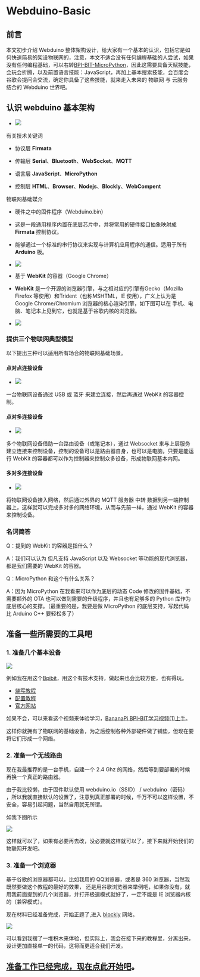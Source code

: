 # Webduino-Basic

## 前言

本文初步介绍 Webduino 整体架构设计，给大家有一个基本的认识，包括它是如何快速简易的架设物联网的，注意，本文不适合没有任何编程基础的人尝试，如果没有任何编程基础，可以右转[BPI-BIT-MicroPython](https://github.com/BPI-STEAM/BPI-BIT-MicroPython/wiki)，因此这需要具备天赋技能，会玩会折腾，以及前置语言技能：JavaScript，再加上基本搜索技能，会百度会谷歌会提问会交流，确定你具备了这些技能，就来走入未来的 物联网 与 云服务 结合的 Webduino 世界吧。

## 认识 webduino 基本架构

- ![](image/structure.png)

有关技术关键词

- 协议层 **Firmata**

- 传输层 **Serial**、**Bluetooth**、**WebSocket**、**MQTT**

- 语言层 **JavaScript**、**MicroPython**

- 控制层 **HTML**、**Browser**、**Nodejs**、**Blockly**、**WebCompent**

物联网基础媒介

- 硬件之中的固件程序（Webduino.bin）

- 这是一段通用程序内置在底层芯片中，并将常用的硬件接口抽象映射成 **Firmata** 控制协议。

- 能够通过一个标准的串行协议来实现与计算机应用程序的通信。适用于所有 **Arduino** 板。

- ![](image/01.png)

- 基于 **WebKit** 的容器（Google Chrome）

- **WebKit** 是一个开源的浏览器引擎，与之相对应的引擎有Gecko（Mozilla Firefox 等使用）和Trident（也称MSHTML，IE 使用），广义上认为是 Google Chrome/Chromium 浏览器的核心渲染引擎，如下图可以在 手机、电脑、笔记本上见到它，也就是基于谷歌内核的浏览器。

- ![](image/02.png)

### 提供三个物联网典型模型

以下提出三种可以适用所有场合的物联网基础场景。

#### 点对点连接设备

- ![](image/03.png)

一台物联网设备通过 USB 或 蓝牙 来建立连接，然后再通过 WebKit 的容器控制。

#### 点对多连接设备

- ![](image/04.png)

多个物联网设备借助一台路由设备（或笔记本），通过 Websocket 来与上层服务建立连接来控制设备，控制的设备可以是路由器自身，也可以是电脑，只要是能运行 WebKit 的容器都可以作为控制器来控制众多设备，形成物联网基本内网。

#### 多对多连接设备

- ![](image/05.png)

将物联网设备接入网络，然后通过外界的 MQTT 服务器 中转 数据到另一端控制器上，这样就可以完成多对多的网络环境，从而与先前一样，通过 WebKit 的容器来控制设备。

### 名词简答

Q：提到的 WebKit 的容器是指什么？

A：我们可以认为 但凡支持 JavaScript 以及 Websocket 等功能的现代浏览器， 都是我们需要的  WebKit 的容器。

Q：MicroPython 和这个有什么关系？

A：因为 MicroPython 在我看来可以作为底层的动态 Code 修改的固件基础，不需要额外的 OTA 也可以做到需要的升级程序，并且也有足够多的 Python 库作为底层核心的支撑。（最重要的是，我要是做 MicroPython 的底层支持，写起代码比 Arduino C++ 要轻松多了）

## 准备一些所需要的工具吧

### 1. **准备几个基本设备**

![](https://forum.banana-pi.org.cn/uploads/default/original/2X/7/701a545ab3d423851845b746f7cc4c588c36a561.JPG)

例如我在用这个[Bpibit](https://github.com/BPI-STEAM/BPI-BIT)，用这个有技术支持，做起来也会比较方便，也有得玩。

- [烧写教程](https://github.com/BPI-STEAM/BPI-BIT-WebDuino/wiki#auto-flash%E5%B7%A5%E5%85%B7)
- [配置教程](https://github.com/BPI-STEAM/BPI-BIT/blob/master/doc/BPI-Bit-Webduino%E8%B6%85%E5%BF%AB%E9%80%9F%E4%B8%8A%E6%89%8B%E6%8C%87%E5%8D%97/BPI-Bit-Webduino%E8%B6%85%E5%BF%AB%E9%80%9F%E4%B8%8A%E6%89%8B%E6%8C%87%E5%8D%97.md)
- [官方网站](https://tutorials.webduino.io/zh-tw/docs/basic/board/bit-information.html)

如果不会，可以来看这个视频来体验学习，[BananaPi BPI-BIT学习视频(1)上手](https://www.bilibili.com/video/av28728321)。

这样你就拥有了物联网的基础设备，为之后控制各种外部硬件做了铺垫，但现在要将它们形成一个网络。

### 2. **准备一个无线路由**

现在我最推荐的是一台手机，自建一个 2.4 Ghz 的网络，然后等到要部署的时候再换一个真正的路由器。

由于我比较懒，由于固件默认使用 webduino.io（SSID） / webduino（密码） ，所以我就直接默认的设置了，注意到真正部署的时候，千万不可以这样设置，不安全，容易引起问题，当然自用就无所谓。

如我下图所示

![](image/config.png)

这样就可以了，如果有必要再去改，没必要就这样就可以了，接下来就开始我们的物联网开发吧。

### 3. **准备一个浏览器**

基于谷歌的浏览器都可以，比如我用的 QQ浏览器，或者是 360 浏览器，当然我既然要做这个教程的最好的效果， 还是用谷歌浏览器来举例吧，如果你没有，就用我前面提到的几个浏览器，并打开极速模式就好了，一定不能是 IE 浏览器内核的（兼容模式）。

现在材料已经准备完成，开始正题了,进入 [blockly](https://bit.webduino.io/blockly/) 网站。

![](image/index.png)

可以看到我摆了一堆积木来体验，但实际上，我会在接下来的教程里，分离出来，设计更加直接单一的代码，这将而更适合我们开发。

## [准备工作已经完成，现在点此开始吧](connect.md)。
